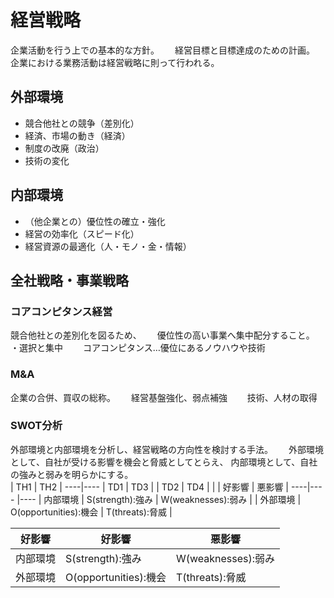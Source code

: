 # 経営戦略 #

企業活動を行う上での基本的な方針。　　
経営目標と目標達成のための計画。　　
企業における業務活動は経営戦略に則って行われる。　　

## 外部環境 ##
- 競合他社との競争（差別化）　　
- 経済、市場の動き（経済）　　
- 制度の改廃（政治）　　
- 技術の変化　　

## 内部環境 ##
- （他企業との）優位性の確立・強化　　
- 経営の効率化（スピード化）　　
- 経営資源の最適化（人・モノ・金・情報）　　


## 全社戦略・事業戦略 ##
### コアコンピタンス経営 ###
競合他社との差別化を図るため、　　
優位性の高い事業へ集中配分すること。　　
・選択と集中　　
コアコンピタンス…優位にあるノウハウや技術　　
### M&A ###
企業の合併、買収の総称。　　
経営基盤強化、弱点補強　　
技術、人材の取得　　
### SWOT分析 ###
外部環境と内部環境を分析し、経営戦略の方向性を検討する手法。　　
外部環境として、自社が受ける影響を機会と脅威としてとらえ、
内部環境として、自社の強みと弱みを明らかにする。  
| TH1 | TH2 |
----|---- 
| TD1 | TD3 |
| TD2 | TD4 |
|     | 好影響 | 悪影響 |
----|---- |----
| 内部環境 | S(strength):強み | W(weaknesses):弱み |
| 外部環境 | O(opportunities):機会 | T(threats):脅威 |  


| 好影響 | 好影響 | 悪影響 |
----|----|---- 
| 内部環境 | S(strength):強み | W(weaknesses):弱み |
| 外部環境 | O(opportunities):機会 | T(threats):脅威 |
